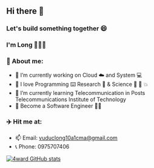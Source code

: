 ## Hi there 👋 
### Let's build something together 😄 

### I'm Long 🐉🐉🐉

### 📃 About me:
- 🔭 I’m currently working on Cloud ☁️ and System 💻
- 🧠 I love Programming ⌨️ Research 🔎 & Science 🧑‍ 🔬 💥
- 🌱 I’m currently learning Telecommunication in Posts Telecommunications Institute of Technology
- 🚀 Become a Software Engineer 👨‍💻

### ✈️ Hit me at:
- 📫 Email: vuduclong10a1cma@gmail.com
- 📞 Phone: 0975707406 

[![4ward GitHub stats](https://github-readme-stats.vercel.app/api?username=4ward110)](https://github.com/anuraghazra/github-readme-stats)
